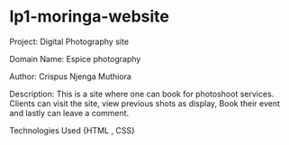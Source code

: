 # Ip1-moringa-website

Project: Digital Photography site

Domain Name: Espice photography

Author: Crispus Njenga Muthiora

Description: This is a site where one can book for photoshoot services. Clients can visit the site, view previous shots as display, Book their event and lastly can leave a comment.

Technologies Used
  {HTML , CSS}
